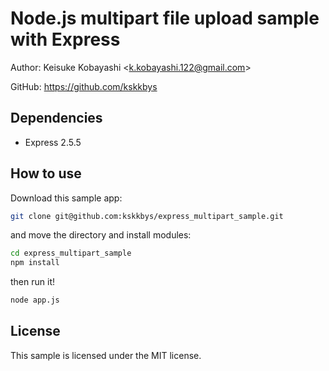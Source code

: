 # Node.js multipart file upload sample with Express

Author: Keisuke Kobayashi \<k.kobayashi.122@gmail.com\>

GitHub: https://github.com/kskkbys

## Dependencies
- Express 2.5.5

## How to use
Download this sample app:

```sh
git clone git@github.com:kskkbys/express_multipart_sample.git
```

and move the directory and install modules:

```sh
cd express_multipart_sample
npm install
```

then run it!

```sh
node app.js
```

## License
This sample is licensed under the MIT license.

